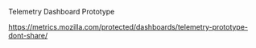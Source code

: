 Telemetry Dashboard Prototype

https://metrics.mozilla.com/protected/dashboards/telemetry-prototype-dont-share/
